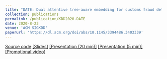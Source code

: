 ```yaml
---
title: "DATE: Dual attentive tree-aware embedding for customs fraud detection"
collection: publications
permalink: /publication/KDD2020-DATE
date: 2020-8-23
venue: 'ACM SIGKDD'
paperurl: 'https://dl.acm.org/doi/abs/10.1145/3394486.3403339'
---
```

[Source code](https://github.com/Roytsai27/Dual-Attentive-Tree-aware-Embedding)
[[Slides]](./KDD2020/kdd2020-date-slides.pdf) [[Presentation (20 min)]](https://youtu.be/S-29rTbvH6c) [[Presentation (5 min)]](https://youtu.be/g2nmMggV48Y) [[Promotional video]](https://youtu.be/YhfxCHBNM2g)
